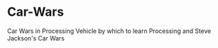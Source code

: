 # Car-Wars
Car Wars in Processing
Vehicle by which to learn Processing and Steve Jackson's Car Wars
